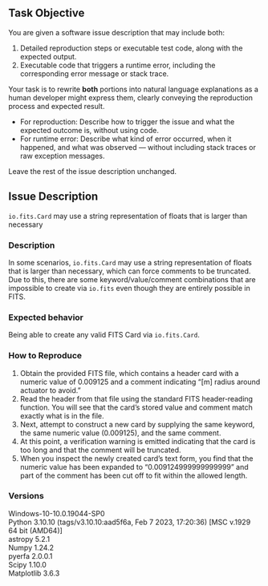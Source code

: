 ## Task Objective
You are given a software issue description that may include both:
1. Detailed reproduction steps or executable test code, along with the expected output.
2. Executable code that triggers a runtime error, including the corresponding error message or stack trace.

Your task is to rewrite **both** portions into natural language explanations as a human developer might express them, clearly conveying the reproduction process and expected result.

- For reproduction: Describe how to trigger the issue and what the expected outcome is, without using code.
- For runtime error: Describe what kind of error occurred, when it happened, and what was observed — without including stack traces or raw exception messages.

Leave the rest of the issue description unchanged.

## Issue Description
`io.fits.Card` may use a string representation of floats that is larger than necessary

### Description

In some scenarios, `io.fits.Card` may use a string representation of floats that is larger than necessary, which can force comments to be truncated. Due to this, there are some keyword/value/comment combinations that are impossible to create via `io.fits` even though they are entirely possible in FITS.

### Expected behavior

Being able to create any valid FITS Card via `io.fits.Card`.

### How to Reproduce

1. Obtain the provided FITS file, which contains a header card with a numeric value of 0.009125 and a comment indicating “[m] radius around actuator to avoid.”
2. Read the header from that file using the standard FITS header‐reading function. You will see that the card’s stored value and comment match exactly what is in the file.
3. Next, attempt to construct a new card by supplying the same keyword, the same numeric value (0.009125), and the same comment.
4. At this point, a verification warning is emitted indicating that the card is too long and that the comment will be truncated.
5. When you inspect the newly created card’s text form, you find that the numeric value has been expanded to “0.009124999999999999” and part of the comment has been cut off to fit within the allowed length.  

### Versions

Windows-10-10.0.19044-SP0  
Python 3.10.10 (tags/v3.10.10:aad5f6a, Feb  7 2023, 17:20:36) [MSC v.1929 64 bit (AMD64)]  
astropy 5.2.1  
Numpy 1.24.2  
pyerfa 2.0.0.1  
Scipy 1.10.0  
Matplotlib 3.6.3